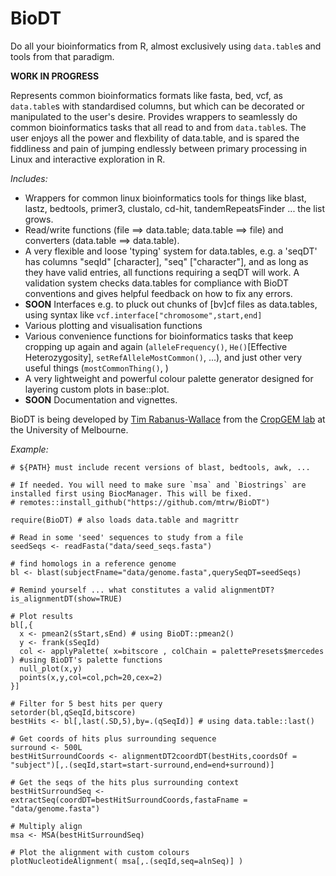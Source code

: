 # BioDT

Do all your bioinformatics from R, almost exclusively using `data.table`s and tools from that paradigm.

**WORK IN PROGRESS**

Represents common bioinformatics formats like fasta, bed, vcf, as `data.table`s with standardised columns, but which can be decorated or manipulated to the user's desire. Provides wrappers to seamlessly do common bioinformatics tasks that all read to and from `data.table`s. The user enjoys all the power and flexbility of data.table, and is spared the fiddliness and pain of jumping endlessly between primary processing in Linux and interactive exploration in R.

*Includes:*
- Wrappers for common linux bioinformatics tools for things like blast, lastz, bedtools, primer3, clustalo, cd-hit, tandemRepeatsFinder ... the list grows.
- Read/write functions (file ==> data.table; data.table ==> file) and converters (data.table ==> data.table).
- A very flexible and loose 'typing' system for data.tables, e.g. a 'seqDT' has columns "seqId" [character], "seq" ["character"], and as long as they have valid entries, all functions requiring a seqDT will work. A validation system checks data.tables for compliance with BioDT conventions and gives helpful feedback on how to fix any errors.
- **SOON** Interfaces e.g. to pluck out chunks of [bv]cf files as data.tables, using syntax like `vcf.interface["chromosome",start,end]`
- Various plotting and visualisation functions
- Various convenience functions for bioinformatics tasks that keep cropping up again and again (`alleleFrequency()`, `He()`[Effective Heterozygosity], `setRefAlleleMostCommon()`, ...), and just other very useful things (`mostCommonThing()`, )
- A very lightweight and powerful colour palette generator designed for layering custom plots in base::plot.
- **SOON** Documentation and vignettes.

BioDT is being developed by [Tim Rabanus-Wallace](https://safes.unimelb.edu.au/research/cropgem-lab#people) from the [CropGEM lab](https://safes.unimelb.edu.au/research/cropgem-lab) at the University of Melbourne.

*Example:*
```
# ${PATH} must include recent versions of blast, bedtools, awk, ...

# If needed. You will need to make sure `msa` and `Biostrings` are installed first using BiocManager. This will be fixed.
# remotes::install_github("https://github.com/mtrw/BioDT")

require(BioDT) # also loads data.table and magrittr

# Read in some 'seed' sequences to study from a file
seedSeqs <- readFasta("data/seed_seqs.fasta")

# find homologs in a reference genome
bl <- blast(subjectFname="data/genome.fasta",querySeqDT=seedSeqs)

# Remind yourself ... what constitutes a valid alignmentDT?
is_alignmentDT(show=TRUE)

# Plot results
bl[,{
  x <- pmean2(sStart,sEnd) # using BioDT::pmean2()
  y <- frank(sSeqId)
  col <- applyPalette( x=bitscore , colChain = palettePresets$mercedes ) #using BioDT's palette functions
  null_plot(x,y)
  points(x,y,col=col,pch=20,cex=2)
}]

# Filter for 5 best hits per query
setorder(bl,qSeqId,bitscore)
bestHits <- bl[,last(.SD,5),by=.(qSeqId)] # using data.table::last()

# Get coords of hits plus surrounding sequence
surround <- 500L
bestHitSurroundCoords <- alignmentDT2coordDT(bestHits,coordsOf = "subject")[,.(seqId,start=start-surround,end=end+surround)]

# Get the seqs of the hits plus surrounding context
bestHitSurroundSeq <- extractSeq(coordDT=bestHitSurroundCoords,fastaFname = "data/genome.fasta")

# Multiply align
msa <- MSA(bestHitSurroundSeq)

# Plot the alignment with custom colours
plotNucleotideAlignment( msa[,.(seqId,seq=alnSeq)] )

```
